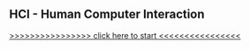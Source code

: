 ## HCI - Human Computer Interaction


[>>>>>>>>>>>>>>>> click here to start <<<<<<<<<<<<<<<<](
https://romansko.github.io/HCI/)
